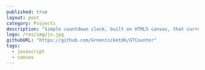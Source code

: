 ```yaml
---
published: true
layout: post
category: Projects
description: "Simple countdown clock, built on HTML5 canvas, that currently can handle up to 59 minutes and 59 seconds."
logo: /res/img/js.jpg
githubURL: "https://github.com/Greenticketdk/GTCounter"
tags: 
  - javascript
  - canvas
---
```


